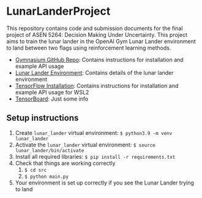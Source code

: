 # LunarLanderProject
This repository contains code and submission documents for the final project of ASEN 5264: Decision Making Under Uncertainty. This project aims to train the lunar lander in the OpenAI Gym Lunar Lander environment to land between two flags using reinforcement learning methods.

- [Gymnasium GitHub Repo](https://github.com/Farama-Foundation/Gymnasium): Contains instructions for installation and example API usage
- [Lunar Lander Environment](https://gymnasium.farama.org/environments/box2d/lunar_lander/): Contains details of the lunar lander environment
- [TensorFlow Installation](https://www.tensorflow.org/install/pip#windows-wsl2): Contains instructions for installation and example API usage for WSL2
- [TensorBoard](https://www.tensorflow.org/tensorboard/get_started): Just some info

## Setup instructions
1. Create `lunar_lander` virtual environment: `$ python3.9 -m venv lunar_lander`
2. Activate the `lunar_lander` virtual environment: `$ source lunar_lander/bin/activate`
3. Install all required libraries: `$ pip install -r requirements.txt`
4. Check that things are working correctly
    1. `$ cd src`
    2. `$ python main.py`
5. Your environment is set up correctly if you see the Lunar Lander trying to land
